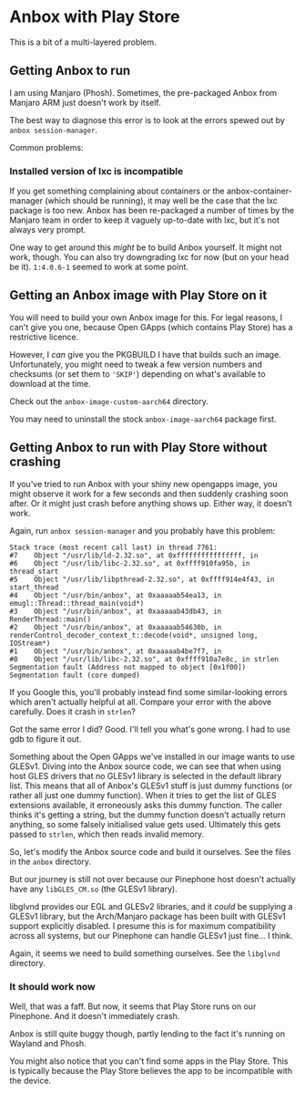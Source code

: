 # Anbox with Play Store

This is a bit of a multi-layered problem.

## Getting Anbox to run

I am using Manjaro (Phosh). Sometimes, the pre-packaged Anbox from Manjaro ARM just doesn't work by itself.

The best way to diagnose this error is to look at the errors spewed out by `anbox session-manager`.

Common problems:

### Installed version of lxc is incompatible

If you get something complaining about containers or the anbox-container-manager (which should be running), it may well be the case that the lxc package is too new. Anbox has been re-packaged a number of times by the Manjaro team in order to keep it vaguely up-to-date with lxc, but it's not always very prompt.

One way to get around this _might_ be to build Anbox yourself. It might not work, though. You can also try downgrading lxc for now (but on your head be it). `1:4.0.6-1` seemed to work at some point.

## Getting an Anbox image with Play Store on it

You will need to build your own Anbox image for this. For legal reasons, I can't give you one, because Open GApps (which contains Play Store) has a restrictive licence.

However, I _can_ give you the PKGBUILD I have that builds such an image. Unfortunately, you might need to tweak a few version numbers and checksums (or set them to `'SKIP'`) depending on what's available to download at the time.

Check out the `anbox-image-custom-aarch64` directory.

You may need to uninstall the stock `anbox-image-aarch64` package first.

## Getting Anbox to run with Play Store without crashing

If you've tried to run Anbox with your shiny new opengapps image, you might observe it work for a few seconds and then suddenly crashing soon after. Or it might just crash before anything shows up. Either way, it doesn't work.

Again, run `anbox session-manager` and you probably have this problem:

```
Stack trace (most recent call last) in thread 7761:
#7    Object "/usr/lib/ld-2.32.so", at 0xffffffffffffffff, in 
#6    Object "/usr/lib/libc-2.32.so", at 0xffff910fa95b, in thread_start
#5    Object "/usr/lib/libpthread-2.32.so", at 0xffff914e4f43, in start_thread
#4    Object "/usr/bin/anbox", at 0xaaaaab54ea13, in emugl::Thread::thread_main(void*)
#3    Object "/usr/bin/anbox", at 0xaaaaab43db43, in RenderThread::main()
#2    Object "/usr/bin/anbox", at 0xaaaaab54630b, in renderControl_decoder_context_t::decode(void*, unsigned long, IOStream*)
#1    Object "/usr/bin/anbox", at 0xaaaaab4be7f7, in 
#0    Object "/usr/lib/libc-2.32.so", at 0xffff910a7e8c, in strlen
Segmentation fault (Address not mapped to object [0x1f00])
Segmentation fault (core dumped)
```

If you Google this, you'll probably instead find some similar-looking errors which aren't actually helpful at all. Compare your error with the above carefully. Does it crash in `strlen`?

Got the same error I did? Good. I'll tell you what's gone wrong. I had to use gdb to figure it out.

Something about the Open GApps we've installed in our image wants to use GLESv1. Diving into the Anbox source code, we can see that when using host GLES drivers that no GLESv1 library is selected in the default library list. This means that all of Anbox's GLESv1 stuff is just dummy functions (or rather all just one dummy function). When it tries to get the list of GLES extensions available, it erroneously asks this dummy function. The caller thinks it's getting a string, but the dummy function doesn't actually return anything, so some falsely initialised value gets used. Ultimately this gets passed to `strlen`, which then reads invalid memory.

So, let's modify the Anbox source code and build it ourselves. See the files in the `anbox` directory.

But our journey is still not over because our Pinephone host doesn't actually have any `libGLES_CM.so` (the GLESv1 library).

libglvnd provides our EGL and GLESv2 libraries, and it _could_ be supplying a GLESv1 library, but the Arch/Manjaro package has been built with GLESv1 support explicitly disabled. I presume this is for maximum compatibility across all systems, but our Pinephone can handle GLESv1 just fine... I think.

Again, it seems we need to build something ourselves. See the `libglvnd` directory.

### It should work now

Well, that was a faff. But now, it seems that Play Store runs on our Pinephone. And it doesn't immediately crash.

Anbox is still quite buggy though, partly lending to the fact it's running on Wayland and Phosh.

You might also notice that you can't find some apps in the Play Store. This is typically because the Play Store believes the app to be incompatible with the device.
